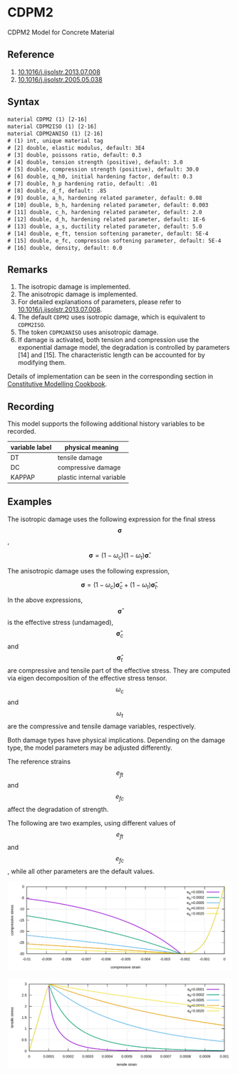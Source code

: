 # CDPM2

CDPM2 Model for Concrete Material

## Reference

1. [10.1016/j.ijsolstr.2013.07.008](https://doi.org/10.1016/j.ijsolstr.2013.07.008)
2. [10.1016/j.ijsolstr.2005.05.038](https://doi.org/10.1016/j.ijsolstr.2005.05.038)

## Syntax

```text
material CDPM2 (1) [2-16]
material CDPM2ISO (1) [2-16]
material CDPM2ANISO (1) [2-16]
# (1) int, unique material tag
# [2] double, elastic modulus, default: 3E4
# [3] double, poissons ratio, default: 0.3
# [4] double, tension strength (positive), default: 3.0
# [5] double, compression strength (positive), default: 30.0
# [6] double, q_h0, initial hardening factor, default: 0.3
# [7] double, h_p hardening ratio, default: .01
# [8] double, d_f, default: .85
# [9] double, a_h, hardening related parameter, default: 0.08
# [10] double, b_h, hardening related parameter, default: 0.003
# [11] double, c_h, hardening related parameter, default: 2.0
# [12] double, d_h, hardening related parameter, default: 1E-6
# [13] double, a_s, ductility related parameter, default: 5.0
# [14] double, e_ft, tension softening parameter, default: 5E-4
# [15] double, e_fc, compression softening parameter, default: 5E-4
# [16] double, density, default: 0.0
```

## Remarks

1. The isotropic damage is implemented.
2. The anisotropic damage is implemented.
3. For detailed explanations of parameters, please refer
   to [10.1016/j.ijsolstr.2013.07.008](https://doi.org/10.1016/j.ijsolstr.2013.07.008).
4. The default `CDPM2` uses isotropic damage, which is equivalent to `CDPM2ISO`.
5. The token `CDPM2ANISO` uses anisotropic damage.
6. If damage is activated, both tension and compression use the exponential damage model, the degradation is controlled
   by parameters [14] and [15]. The characteristic length can be accounted for by modifying them.

Details of implementation can be seen in the corresponding section
in [Constitutive Modelling Cookbook](https://github.com/TLCFEM/constitutive-modelling-cookbook/releases/download/latest/COOKBOOK.pdf).

## Recording

This model supports the following additional history variables to be recorded.

| variable label | physical meaning              |
|----------------|-------------------------------|
| DT             | tensile damage                |
| DC             | compressive damage            |
| KAPPAP         | plastic internal variable     |

## Examples

The isotropic damage uses the following expression for the final stress $$\mathbf{\sigma}$$,

$$
\mathbf{\sigma}=(1-\omega_c)(1-\omega_t)\mathbf{\bar{\sigma}}.
$$

The anisotropic damage uses the following expression,

$$
\mathbf{\sigma}=(1-\omega_c)\mathbf{\bar{\sigma}}_c+(1-\omega_t)\mathbf{\bar{\sigma}}_t.
$$

In the above expressions, $$\mathbf{\bar{\sigma}}$$ is the effective stress (undamaged),
$$\mathbf{\bar{\sigma}}_c$$ and $$\mathbf{\bar{\sigma}}_t$$ are compressive and tensile part of the effective stress.
They are computed via eigen decomposition of the effective stress tensor.
$$\omega_c$$ and $$\omega_t$$ are the compressive and tensile damage variables, respectively.

Both damage types have physical implications.
Depending on the damage type, the model parameters may be adjusted differently.

The reference strains $$e_{ft}$$ and $$e_{fc}$$ affect the degradation of strength.

The following are two examples, using different values of $$e_{ft}$$ and $$e_{fc}$$,
while all other parameters are the default values.

![compressive](CDPM2.EX1.svg)

![tensile](CDPM2.EX2.svg)